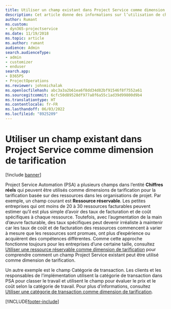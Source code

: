 ```yaml
---
title: Utiliser un champ existant dans Project Service comme dimension de tarification
description: Cet article donne des informations sur l’utilisation de champs Project Service existants comme dimensions de tarification.
author: Rumant
ms.custom:
- dyn365-projectservice
ms.date: 11/19/2018
ms.topic: article
ms.author: rumant
audience: Admin
search.audienceType:
- admin
- customizer
- enduser
search.app:
- D365PS
- ProjectOperations
ms.reviewer: johnmichalak
ms.openlocfilehash: abc3a3a2b61ea6f8dd34d82bf91546f8f7552a61
ms.sourcegitcommit: 6cfc50d89528df977a8f6a55c1ad39d99800d9b4
ms.translationtype: HT
ms.contentlocale: fr-FR
ms.lasthandoff: 06/03/2022
ms.locfileid: "8925209"
---
```

# <a name="use-an-existing-field-in-project-service-as-a-pricing-dimension"></a>Utiliser un champ existant dans Project Service comme dimension de tarification

[!include [banner](../includes/psa-now-project-operations.md)]

Project Service Automation (PSA) a plusieurs champs dans l’entité **Chiffres réels** qui peuvent être utilisés comme dimensions de tarification pour la tarification basée sur des ressources dans les organisations de projet. Par exemple, un champ courant est **Ressource réservable**. Les petites entreprises qui ont moins de 20 à 30 ressources facturables peuvent estimer qu’il est plus simple d’avoir des taux de facturation et de coût spécifiques à chaque ressource. Toutefois, avec l’augmentation de la main d’œuvre facturable, des taux spécifiques peut devenir irréaliste à maintenir car les taux de coût et de facturation des ressources commencent à varier à mesure que les ressources sont promues, ont plus d’expérience ou acquièrent des compétences différentes. Comme cette approche fonctionne toujours pour les entreprises d’une certaine taille, consultez [Utiliser une ressource réservable comme dimension de tarification](bookable-resource-pricing-dimension.md) pour comprendre comment un champ Project Service existant peut être utilisé comme dimension de tarification.

Un autre exemple est le champ Catégorie de transaction. Les clients et les responsables de l’implémentation utilisent la catégorie de transaction dans PSA pour classer le travail et utilisent le champ pour évaluer le prix et le coût selon la catégorie de travail. Pour plus d’informations, consultez [Utiliser une catégorie de transaction comme dimension de tarification](transaction-category-pricing-dimension.md).


[!INCLUDE[footer-include](../includes/footer-banner.md)]
